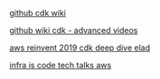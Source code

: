 [github cdk wiki](https://github.com/aws/aws-cdk/wiki/)

[github wiki cdk - advanced videos](https://github.com/aws/aws-cdk/wiki/Advanced-Videos)

[aws reinvent 2019 cdk deep dive elad](https://www.youtube.com/watch?v=9As_ZIjUGmY)

[infra is code tech talks aws](https://www.youtube.com/watch?v=ZWCvNFUN-sU)
